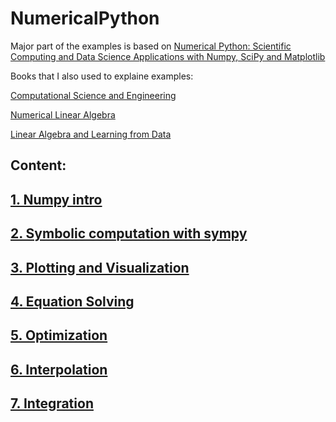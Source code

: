 # NumericalPython

Major part of the examples is based on [Numerical Python: Scientific Computing and Data Science Applications with Numpy, SciPy and Matplotlib](https://www.amazon.com/Numerical-Python-Scientific-Applications-Matplotlib/dp/1484242459/ref=sr_1_1?crid=2XXM91RY47S7Z&keywords=numerical+python&qid=1640847935&sprefix=numerical+python%2Caps%2C225&sr=8-1)

Books that I also used to explaine examples:

[Computational Science and Engineering](https://www.amazon.com/Computational-Science-Engineering-Gilbert-Strang/dp/0961408812/ref=sr_1_1?keywords=computational+science+and+engineering&qid=1640847944&sprefix=comutational+sci%2Caps%2C207&sr=8-1)

[Numerical Linear Algebra](https://www.amazon.com/Numerical-Linear-Algebra-Lloyd-Trefethen/dp/0898713617/ref=sr_1_1?keywords=numerical+linear+algebra&qid=1640847968&sprefix=numerical+line%2Caps%2C227&sr=8-1)

[Linear Algebra and Learning from Data](https://www.amazon.com/Linear-Algebra-Learning-Gilbert-Strang/dp/0692196382/ref=sr_1_1?keywords=linear+algebra+and+learning+from+data&qid=1641207845&sprefix=linear+algebra+and+%2Caps%2C233&sr=8-1)

## Content:

## [1.  Numpy intro](https://github.com/nickovchinnikov/NumericalPython/tree/master/1%20Numpy%20intro)

## [2. Symbolic computation with sympy](https://github.com/nickovchinnikov/NumericalPython/tree/master/2%20Symbolic%20Computing)

## [3. Plotting and Visualization](https://github.com/nickovchinnikov/NumericalPython/tree/master/3%20Plotting%20and%20Visualization)

## [4. Equation Solving](https://github.com/nickovchinnikov/NumericalPython/tree/master/4%20Equation%20Solving)

## [5. Optimization](https://github.com/nickovchinnikov/NumericalPython/tree/master/5%20Optimization)

## [6. Interpolation](https://github.com/nickovchinnikov/NumericalPython/tree/master/6%20Interpolation)

## [7. Integration](https://github.com/nickovchinnikov/NumericalPython/tree/master/7%20Integration)

